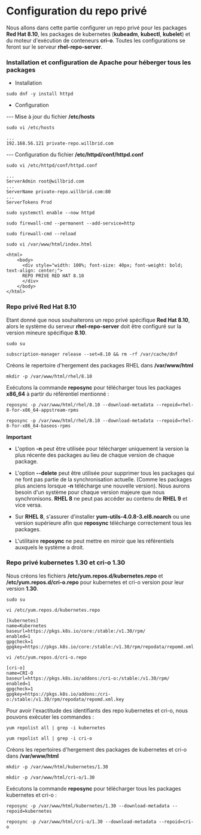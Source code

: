 # Configuration du repo privé

Nous allons dans cette partie configurer un repo privé pour les packages **Red Hat 8.10**, les packages de kubernetes (**kubeadm**, **kubectl**, **kubelet**) et du moteur d'exécution de conteneurs **cri-o**. Toutes les configurations se feront sur le serveur **rhel-repo-server**.

### Installation et configuration de Apache pour héberger tous les packages

- Installation

```
sudo dnf -y install httpd
```

- Configuration

--- Mise à jour du fichier **/etc/hosts**

```
sudo vi /etc/hosts
```

```
...
192.168.56.121 private-repo.willbrid.com
```

--- Configuration du fichier **/etc/httpd/conf/httpd.conf**

```
sudo vi /etc/httpd/conf/httpd.conf
```

```
...
ServerAdmin root@willbrid.com
...
ServerName private-repo.willbrid.com:80
...
ServerTokens Prod
```

```
sudo systemctl enable --now httpd
```

```
sudo firewall-cmd --permanent --add-service=http
```

```
sudo firewall-cmd --reload
```

```
sudo vi /var/www/html/index.html
```

```
<html>
    <body>
      <div style="width: 100%; font-size: 40px; font-weight: bold; text-align: center;">
      REPO PRIVE RED HAT 8.10
      </div>
    </body>
</html>
```

### Repo privé Red Hat 8.10

Etant donné que nous souhaiterons un repo privé spécifique **Red Hat 8.10**, alors le système du serveur **rhel-repo-server** doit être configuré sur la version mineure spécifique **8.10**.

```
sudo su
```

```
subscription-manager release --set=8.10 && rm -rf /var/cache/dnf
```

Créons le repertoire d'hergement des packages RHEL dans **/var/www/html**

```
mkdir -p /var/www/html/rhel/8.10
```

Exécutons la commande **reposync** pour télécharger tous les packages **x86_64** à partir du référentiel mentionné :

```
reposync -p /var/www/html/rhel/8.10 --download-metadata --repoid=rhel-8-for-x86_64-appstream-rpms
```

```
reposync -p /var/www/html/rhel/8.10 --download-metadata --repoid=rhel-8-for-x86_64-baseos-rpms
```

**Important**

- L'option **-n** peut être utilisée pour télécharger uniquement la version la plus récente des packages au lieu de chaque version de chaque package.

- L'option **--delete** peut être utilisée pour supprimer tous les packages qui ne font pas partie de la synchronisation actuelle. (Comme les packages plus anciens lorsque **-n** télécharge une nouvelle version). Nous aurons besoin d'un système pour chaque version majeure que nous synchronisons. **RHEL 8** ne peut pas accéder au contenu de **RHEL 9** et vice versa.

- Sur **RHEL 8**, s'assurer d'installer **yum-utils-4.0.8-3.el8.noarch** ou une version supérieure afin que **reposync** télécharge correctement tous les packages.

- L'utilitaire **reposync** ne peut mettre en miroir que les référentiels auxquels le système a droit.

### Repo privé kubernetes 1.30 et cri-o 1.30

Nous créons les fichiers **/etc/yum.repos.d/kubernetes.repo** et **/etc/yum.repos.d/cri-o.repo** pour kubernetes et cri-o version pour leur version **1.30**.


```
sudo su
```

```
vi /etc/yum.repos.d/kubernetes.repo
```

```
[kubernetes]
name=Kubernetes
baseurl=https://pkgs.k8s.io/core:/stable:/v1.30/rpm/
enabled=1
gpgcheck=1
gpgkey=https://pkgs.k8s.io/core:/stable:/v1.30/rpm/repodata/repomd.xml.key
```

```
vi /etc/yum.repos.d/cri-o.repo
```

```
[cri-o]
name=CRI-O
baseurl=https://pkgs.k8s.io/addons:/cri-o:/stable:/v1.30/rpm/
enabled=1
gpgcheck=1
gpgkey=https://pkgs.k8s.io/addons:/cri-o:/stable:/v1.30/rpm/repodata/repomd.xml.key
```

Pour avoir l'exactitude des identifiants des repo kubernetes et cri-o, nous pouvons exécuter les commandes :

```
yum repolist all | grep -i kubernetes
```

```
yum repolist all | grep -i cri-o
```

Créons les repertoires d'hergement des packages de kubernetes et cri-o dans **/var/www/html**

```
mkdir -p /var/www/html/kubernetes/1.30
```

```
mkdir -p /var/www/html/cri-o/1.30
```

Exécutons la commande **reposync** pour télécharger tous les packages kubernetes et cri-o :

```
reposync -p /var/www/html/kubernetes/1.30 --download-metadata --repoid=kubernetes
```

```
reposync -p /var/www/html/cri-o/1.30 --download-metadata --repoid=cri-o
```